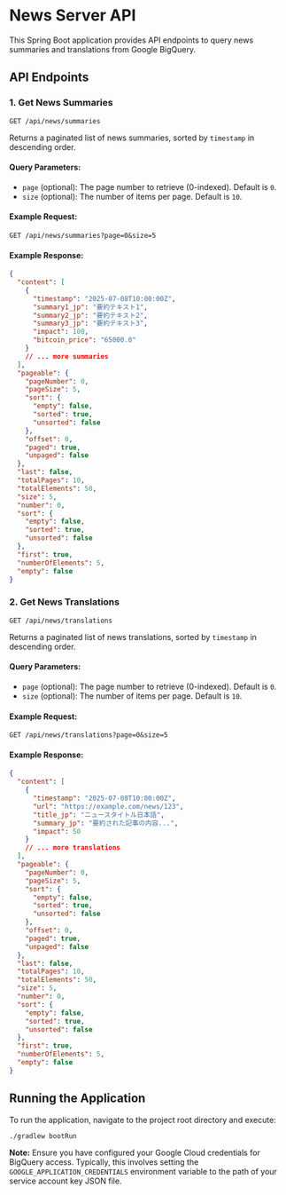 # News Server API

This Spring Boot application provides API endpoints to query news summaries and translations from Google BigQuery.

## API Endpoints

### 1. Get News Summaries

`GET /api/news/summaries`

Returns a paginated list of news summaries, sorted by `timestamp` in descending order.

#### Query Parameters:

- `page` (optional): The page number to retrieve (0-indexed). Default is `0`.
- `size` (optional): The number of items per page. Default is `10`.

#### Example Request:

```
GET /api/news/summaries?page=0&size=5
```

#### Example Response:

```json
{
  "content": [
    {
      "timestamp": "2025-07-08T10:00:00Z",
      "summary1_jp": "要約テキスト1",
      "summary2_jp": "要約テキスト2",
      "summary3_jp": "要約テキスト3",
      "impact": 100,
      "bitcoin_price": "65000.0"
    }
    // ... more summaries
  ],
  "pageable": {
    "pageNumber": 0,
    "pageSize": 5,
    "sort": {
      "empty": false,
      "sorted": true,
      "unsorted": false
    },
    "offset": 0,
    "paged": true,
    "unpaged": false
  },
  "last": false,
  "totalPages": 10,
  "totalElements": 50,
  "size": 5,
  "number": 0,
  "sort": {
    "empty": false,
    "sorted": true,
    "unsorted": false
  },
  "first": true,
  "numberOfElements": 5,
  "empty": false
}
```

### 2. Get News Translations

`GET /api/news/translations`

Returns a paginated list of news translations, sorted by `timestamp` in descending order.

#### Query Parameters:

- `page` (optional): The page number to retrieve (0-indexed). Default is `0`.
- `size` (optional): The number of items per page. Default is `10`.

#### Example Request:

```
GET /api/news/translations?page=0&size=5
```

#### Example Response:

```json
{
  "content": [
    {
      "timestamp": "2025-07-08T10:00:00Z",
      "url": "https://example.com/news/123",
      "title_jp": "ニュースタイトル日本語",
      "summary_jp": "要約された記事の内容...",
      "impact": 50
    }
    // ... more translations
  ],
  "pageable": {
    "pageNumber": 0,
    "pageSize": 5,
    "sort": {
      "empty": false,
      "sorted": true,
      "unsorted": false
    },
    "offset": 0,
    "paged": true,
    "unpaged": false
  },
  "last": false,
  "totalPages": 10,
  "totalElements": 50,
  "size": 5,
  "number": 0,
  "sort": {
    "empty": false,
    "sorted": true,
    "unsorted": false
  },
  "first": true,
  "numberOfElements": 5,
  "empty": false
}
```

## Running the Application

To run the application, navigate to the project root directory and execute:

```bash
./gradlew bootRun
```

**Note:** Ensure you have configured your Google Cloud credentials for BigQuery access. Typically, this involves setting the `GOOGLE_APPLICATION_CREDENTIALS` environment variable to the path of your service account key JSON file.